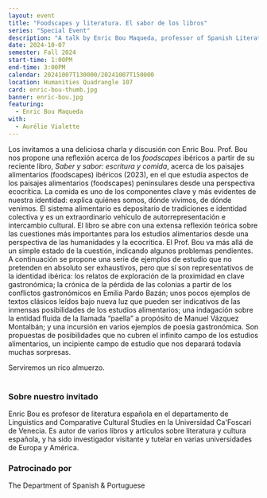 ```yaml
---
layout: event
title: "Foodscapes y literatura. El sabor de los libros"
series: "Special Event"
description: "A talk by Enric Bou Maqueda, professor of Spanish Literature at Ca'Foscari University"
date: 2024-10-07
semester: Fall 2024
start-time: 1:00PM
end-time: 3:00PM
calendar: 20241007T130000/20241007T150000
location: Humanities Quadrangle 107
card: enric-bou-thumb.jpg
banner: enric-bou.jpg
featuring:
  - Enric Bou Maqueda
with:
  - Aurélie Vialette
---
```


Los invitamos a una deliciosa charla y discusión con Enric Bou. Prof. Bou nos propone una reflexión acerca de los _foodscapes_ ibéricos a partir de su reciente libro, _Saber y sabor: escritura y comida_, acerca de los paisajes alimentarios (foodscapes) ibéricos (2023), en el que estudia aspectos de los paisajes alimentarios (foodscapes) peninsulares desde una perspectiva ecocrítica. La comida es uno de los componentes clave y más evidentes de nuestra identidad: explica quiénes somos, dónde vivimos, de dónde venimos. El sistema alimentario es depositario de tradiciones e identidad colectiva y es un extraordinario vehículo de autorrepresentación e intercambio cultural. El libro se abre con una extensa reflexión teórica sobre las cuestiones más importantes para los estudios alimentarios desde una perspectiva de las humanidades y la ecocrítica. El Prof. Bou va más allá de un simple estado de la cuestión, indicando algunos problemas pendientes. A continuación se propone una serie de ejemplos de estudio que no pretenden en absoluto ser exhaustivos, pero que sí son representativos de la identidad ibérica: los relatos de exploración de la proximidad en clave gastronómica; la crónica de la pérdida de las colonias a partir de los conflictos gastronómicos en Emilia Pardo Bazán; unos pocos ejemplos de textos clásicos leídos bajo nueva luz que pueden ser indicativos de las inmensas posibilidades de los estudios alimentarios; una indagación sobre la entidad fluida de la llamada “paella” a propósito de Manuel Vázquez Montalbán; y una incursión en varios ejemplos de poesía gastronómica. Son propuestas de posibilidades que no cubren el infinito campo de los estudios alimentarios, un incipiente campo de estudio que nos deparará todavía muchas sorpresas.

<div class="mb-4 mt-5 text-center"><span class="lead h4 p-2 border border-warning p-1 text-warning"> Serviremos un rico almuerzo. </span></div>
<br>

### Sobre nuestro invitado

Enric Bou es profesor de literatura española en el departamento de Linguistics and Comparative Cultural Studies en la Universidad Ca'Foscari de Venecia. Es autor de varios libros y artículos sobre literatura y cultura española, y ha sido investigador visitante y tutelar en varias universidades de Europa y América.

### Patrocinado por

The Department of Spanish & Portuguese
